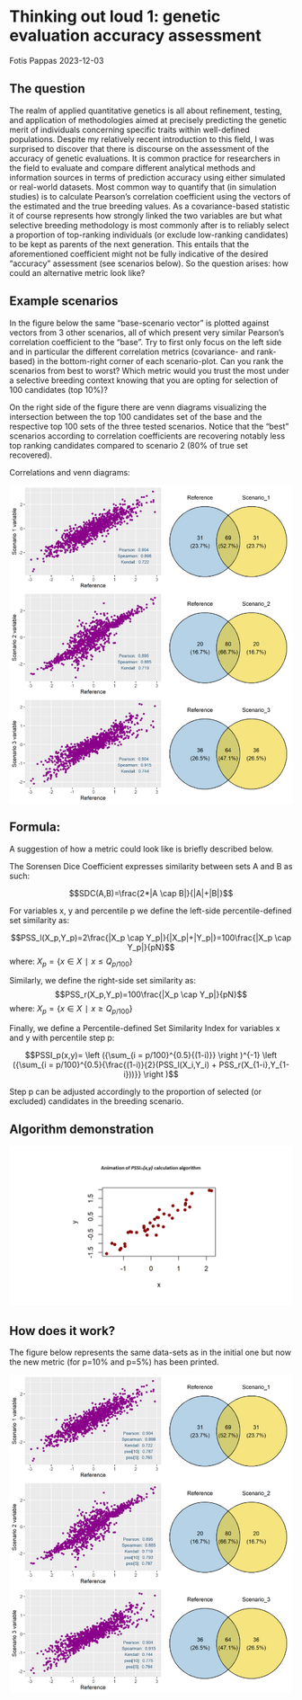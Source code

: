 Thinking out loud 1: genetic evaluation accuracy assessment
================
Fotis Pappas
2023-12-03

## The question

The realm of applied quantitative genetics is all about refinement,
testing, and application of methodologies aimed at precisely predicting
the genetic merit of individuals concerning specific traits within
well-defined populations. Despite my relatively recent introduction to
this field, I was surprised to discover that there is discourse on the
assessment of the accuracy of genetic evaluations. It is
common practice for researchers in the field to evaluate and compare
different analytical methods and information sources in terms of
prediction accuracy using either simulated or real-world datasets. Most
common way to quantify that (in simulation studies) is to calculate
Pearson’s correlation coefficient using the vectors of the estimated and
the true breeding values. As a covariance-based statistic it of course
represents how strongly linked the two variables are but what selective
breeding methodology is most commonly after is to reliably select a
proportion of top-ranking individuals (or exclude low-ranking
candidates) to be kept as parents of the next generation. This entails
that the aforementioned coefficient might not be fully indicative of the
desired “accuracy” assessment (see scenarios below). So the question
arises: how could an alternative metric look like?

## Example scenarios

In the figure below the same “base-scenario vector” is plotted against
vectors from 3 other scenarios, all of which present very similar
Pearson’s correlation coefficient to the “base”. Try to first only focus
on the left side and in particular the different correlation metrics
(covariance- and rank- based) in the bottom-right corner of each
scenario-plot. Can you rank the scenarios from best to worst? Which
metric would you trust the most under a selective breeding context
knowing that you are opting for selection of 100 candidates (top 10%)?

On the right side of the figure there are venn diagrams visualizing the
intersection between the top 100 candidates set of the base and the
respective top 100 sets of the three tested scenarios. Notice that the
“best” scenarios according to correlation coefficients are recovering
notably less top ranking candidates compared to scenario 2 (80% of true
set recovered).

Correlations and venn diagrams:

<img src="PSSImetric_files/figure-gfm/fig1-1.png" style="display: block; margin: auto;" />

## Formula:

A suggestion of how a metric could look like is briefly described below.

The Sorensen Dice Coefficient expresses similarity between sets A and B
as such:

$$SDC(A,B)=\frac{2*|A \cap B|}{|A|+|B|}$$

For variables x, y and percentile p we define the left-side
percentile-defined set similarity as:

$$PSS_l(X_p,Y_p)=2\frac{|X_p \cap Y_p|}{|X_p|+|Y_p|}=100\frac{|X_p \cap Y_p|}{pN}$$
where: $`X_p={\{x∈X∣x \le Q_{p/100}\}}`$

Similarly, we define the right-side set similarity as:
$$PSS_r(X_p,Y_p)=100\frac{|X_p \cap Y_p|}{pN}$$ where:
$`X_p={\{x∈X∣x \ge Q_{p/100}\}}`$

Finally, we define a Percentile-defined Set Similarity Index for
variables x and y with percentile step p:

$$PSSI_p(x,y)= \left ({\sum_{i = p/100}^{0.5}{(1-i)}} \right )^{-1} \left ({\sum_{i = p/100}^{0.5}{\frac{(1-i)}{2}(PSS_l(X_i,Y_i) + PSS_r(X_{1-i},Y_{1-i}))}} \right )$$

Step p can be adjusted accordingly to the proportion of selected (or
excluded) candidates in the breeding scenario.

## Algorithm demonstration

![](./output_gif.gif)

## How does it work?

The figure below represents the same data-sets as in the initial one but
now the new metric (for p=10% and p=5%) has been printed.

<img src="PSSImetric_files/figure-gfm/fig 3-1.png" style="display: block; margin: auto;" />
